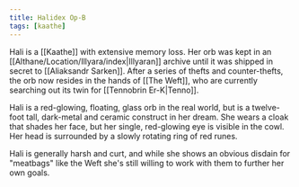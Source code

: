 ```yaml
---
title: Halidex Op-B
tags: [kaathe]
---
```

Hali is a [[Kaathe]] with extensive memory loss. Her orb was kept in an [[Althane/Location/Illyara/index|Illyaran]] archive until it was shipped in secret to [[Aliaksandr Sarken]]. After a series of thefts and counter-thefts, the orb now resides in the hands of [[The Weft]], who are currently searching out its twin for [[Tennobrin Er-K|Tenno]].

Hali is a red-glowing, floating, glass orb in the real world, but is a twelve-foot tall, dark-metal and ceramic construct in her dream. She wears a cloak that shades her face, but her single, red-glowing eye is visible in the cowl. Her head is surrounded by a slowly rotating ring of red runes.

Hali is generally harsh and curt, and while she shows an obvious disdain for "meatbags" like the Weft she's still willing to work with them to further her own goals.
